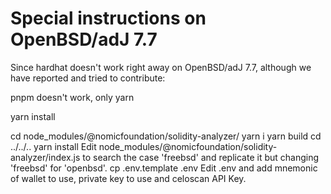 # Special instructions on OpenBSD/adJ 7.7

Since hardhat doesn't work right away on OpenBSD/adJ 7.7, although we have
reported and tried to contribute:

pnpm doesn't work, only yarn

yarn install

cd node_modules/@nomicfoundation/solidity-analyzer/
yarn i
yarn build
cd ../../..
yarn install
Edit node_modules/@nomicfoundation/solidity-analyzer/index.js to search the case
'freebsd' and replicate it but changing 'freebsd' for 'openbsd'.
cp .env.template .env
Edit .env and add mnemonic of wallet to use, private key to use and celoscan API
Key.



